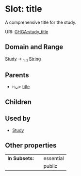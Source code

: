 
# Slot: title


A comprehensive title for the study.

URI: [GHGA:study_title](https://w3id.org/GHGA/study_title)


## Domain and Range

[Study](Study.md) &#8594;  <sub>1..1</sub> [String](types/String.md)

## Parents

 *  is_a: [title](title.md)

## Children


## Used by

 * [Study](Study.md)

## Other properties

|  |  |  |
| --- | --- | --- |
| **In Subsets:** | | essential |
|  | | public |

